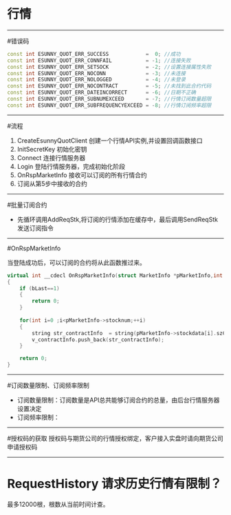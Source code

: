 # 行情

----

#错误码
```cpp
const int ESUNNY_QUOT_ERR_SUCCESS            =  0; //成功
const int ESUNNY_QUOT_ERR_CONNFAIL           = -1; //连接失败
const int ESUNNY_QUOT_ERR_SETSOCK            = -2; //设置连接属性失败
const int ESUNNY_QUOT_ERR_NOCONN             = -3; //未连接
const int ESUNNY_QUOT_ERR_NOLOGGED           = -4; //未登录
const int ESUNNY_QUOT_ERR_NOCONTRACT         = -5; //未找到此合约代码
const int ESUNNY_QUOT_ERR_DATEINCORRECT      = -6; //日期不正确
const int ESUNNY_QUOT_ERR_SUBNUMEXCEED       = -7; //行情订阅数量超限
const int ESUNNY_QUOT_ERR_SUBFREQUENCYEXCEED = -8; //行情订阅频率超限

```
---

#流程
1. CreateEsunnyQuotClient 创建一个行情API实例,并设置回调函数接口
2. InitSecretKey 初始化密钥
3. Connect 连接行情服务器
4. Login 登陆行情服务器，完成初始化阶段
5. OnRspMarketInfo 接收可以订阅的所有行情合约
6. 订阅从第5步中接收的合约

---

#批量订阅合约

- 先循环调用AddReqStk,将订阅的行情添加在缓存中，最后调用SendReqStk发送订阅指令

---



#OnRspMarketInfo

当登陆成功后，可以订阅的合约将从此函数推过来。
```cpp
virtual int __cdecl OnRspMarketInfo(struct MarketInfo *pMarketInfo,int bLast)
{
	if (bLast==1)
	{
		return 0;
	}
	
	for(int i=0 ;i<pMarketInfo->stocknum;++i)
	{
		string str_contractInfo  = string(pMarketInfo->stockdata[i].szCode);
		v_contractInfo.push_back(str_contractInfo);
	}

	return 0;
}
```

---
#订阅数量限制、订阅频率限制
- 订阅数量限制：订阅数量是API总共能够订阅合约的总量，由后台行情服务器设置决定
- 订阅频率限制：

---

#授权码的获取
授权码与期货公司的行情授权绑定，客户接入实盘时请向期货公司申请授权码

---

# RequestHistory 请求历史行情有限制？

最多12000根，根数从当前时间计查。
